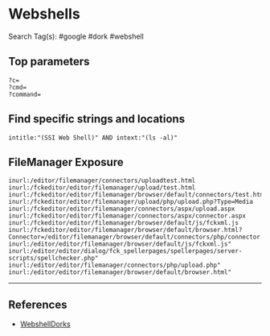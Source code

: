 # Webshells

Search Tag(s): #google #dork #webshell

## Top parameters

```
?c=
?cmd=
?command=
```

## Find specific strings and locations

```
intitle:"(SSI Web Shell)" AND intext:"(ls -al)"
```

## FileManager Exposure

```
inurl:/editor/filemanager/connectors/uploadtest.html
inurl:/fckeditor/editor/filemanager/upload/test.html
inurl:/fckeditor/editor/filemanager/browser/default/connectors/test.html
inurl:/fckeditor/editor/filemanager/upload/php/upload.php?Type=Media
inurl:/fckeditor/editor/filemanager/connectors/aspx/upload.aspx
inurl:/fckeditor/editor/filemanager/connectors/aspx/connector.aspx
inurl:/fckeditor/editor/filemanager/browser/default/js/fckxml.js
inurl:/fckeditor/editor/filemanager/browser/default/browser.html?Connector=/editor/filemanager/browser/default/connectors/php/connector.php"
inurl:/editor/editor/filemanager/browser/default/js/fckxml.js"
inurl:/editor/editor/dialog/fck_spellerpages/spellerpages/server-scripts/spellchecker.php"
inurl:/editor/editor/filemanager/connectors/php/upload.php"
inurl:/editor/editor/filemanager/browser/default/browser.html"
```

---
## References

- [WebshellDorks](https://github.com/ObayAlbadri/WebshellDorks)